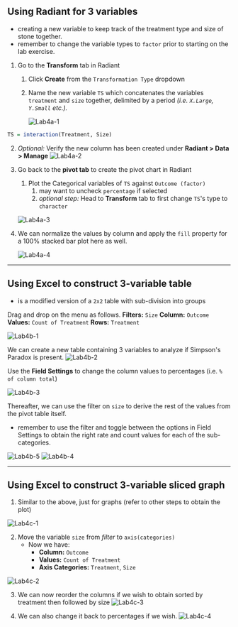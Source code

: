 ## Using Radiant for 3 variables
- creating a new variable to keep track of the treatment type and size of stone together.
- remember to change the variable types to `factor` prior to starting on the lab exercise.

1. Go to the **Transform** tab in Radiant
	1. Click **Create** from the `Transformation Type` dropdown
	2. Name the new variable `TS` which concatenates the variables `treatment` and `size` together, delimited by a period *(i.e. `X.Large`, `Y.Small` etc.).*

		![Lab4a-1](../assets/lab4a-1.png)

```r
TS = interaction(Treatment, Size)
```

2. *Optional:* Verify the new column has been created under **Radiant > Data > Manage**
	![Lab4a-2](../assets/Lab4a-2.png)

3. Go back to the **pivot tab** to create the pivot chart in Radiant
	1. Plot the Categorical variables of `TS` against `Outcome (factor)`
		1. may want to uncheck `percentage` if selected
		2. *optional step:* Head to **Transform** tab to first change `TS`'s type to `character`
		
	![Lab4a-3](../assets/Lab4a-3.png)

4. We can normalize the values by column and apply the `fill` property for a 100% stacked bar plot here as well.

	![Lab4a-4](../assets/Lab4a-4.png)



---
## Using Excel to construct 3-variable table
- is a modified version of a `2x2` table with sub-division into groups

Drag and drop on the menu as follows.
**Filters:** `Size`
**Column:** `Outcome`
**Values:** `Count of Treatment`
**Rows:** `Treatment`

![Lab4b-1](../assets/Lab4b-1.png)

We can create a new table containing 3 variables to analyze if Simpson's Paradox is present.
![Lab4b-2](../assets/Lab4b-2.png)

Use the **Field Settings** to change the column values to percentages (i.e. `% of column total`)

![Lab4b-3](../assets/Lab4b-3.png)

Thereafter, we can use the filter on `size` to derive the rest of the values from the pivot table itself.
- remember to use the filter and toggle between the options in Field Settings to obtain the right rate and count values for each of the sub-categories.

![Lab4b-5](../assets/Lab4b-5.png)
![Lab4b-4](../assets/Lab4b-4.png)

---
## Using Excel to construct 3-variable sliced graph

1. Similar to the above, just for graphs (refer to other steps to obtain the plot)

![Lab4c-1](../assets/Lab4c-1.png)

2. Move the variable `size` from *filter* to `axis(categories)`
	- Now we have:
		- **Column:** `Outcome`
		- **Values:** `Count of Treatment`
		- **Axis Categories:** `Treatment`, `Size`

![Lab4c-2](../assets/Lab4c-2.png)

3. We can now reorder the columns if we wish to obtain sorted by treatment then followed by size
![Lab4c-3](../assets/Lab4c-3.png)


4. We can also change it back to percentages if we wish.
![Lab4c-4](../assets/Lab4c-4.png)